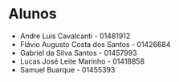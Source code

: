 # Alunos

* Andre Luis Cavalcanti - 01481912
* Flávio Augusto Costa dos Santos - 01426684
* Gabriel da Silva Santos - 01457993
* Lucas José Leite Marinho - 01418858
* Samuel Buarque - 01455393
